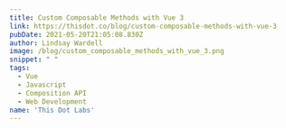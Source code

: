 ```yaml
---
title: Custom Composable Methods with Vue 3
link: https://thisdot.co/blog/custom-composable-methods-with-vue-3
pubDate: 2021-05-20T21:05:08.830Z
author: Lindsay Wardell
image: /blog/custom_composable_methods_with_vue_3.png
snippet: " "
tags:
  - Vue
  - Javascript
  - Composition API
  - Web Development
name: 'This Dot Labs'
---
```

